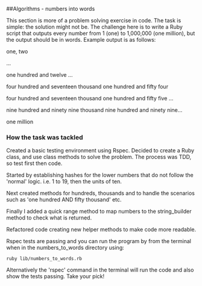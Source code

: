 

##Algorithms - numbers into words

This section is more of a problem solving exercise in code. The task is simple: the solution might not be.
The challenge here is to write a Ruby script that outputs every number from 1 (one) to 1,000,000 (one million), but the output should be in words. Example output is as follows:

one, two

...

one hundred and twelve
...

four hundred and seventeen thousand one hundred and
fifty four

four hundred and seventeen thousand one
hundred and fifty five
...

nine hundred and ninety nine thousand nine hundred
and ninety nine...

one million

### How the task was tackled

Created a basic testing environment using Rspec. Decided to create a Ruby class, and use class methods to solve the problem. The process was TDD, so test first then code.

Started by establishing hashes for the lower numbers that do not follow the 'normal' logic. i.e. 1 to 19, then the units of ten. 

Next created methods for hundreds, thousands and to handle the scenarios such as 'one hundred AND fifty thousand' etc. 
  
Finally I added a quick range method to map numbers to the string_builder method to check what is returned. 

Refactored code creating new helper methods to make code more readable.

Rspec tests are passing and you can run the program by from the terminal when in the numbers_to_words directory using:
`````
ruby lib/numbers_to_words.rb
`````
Alternatively the 'rspec' command in the terminal will run the code and also show the tests passing. Take your pick!
